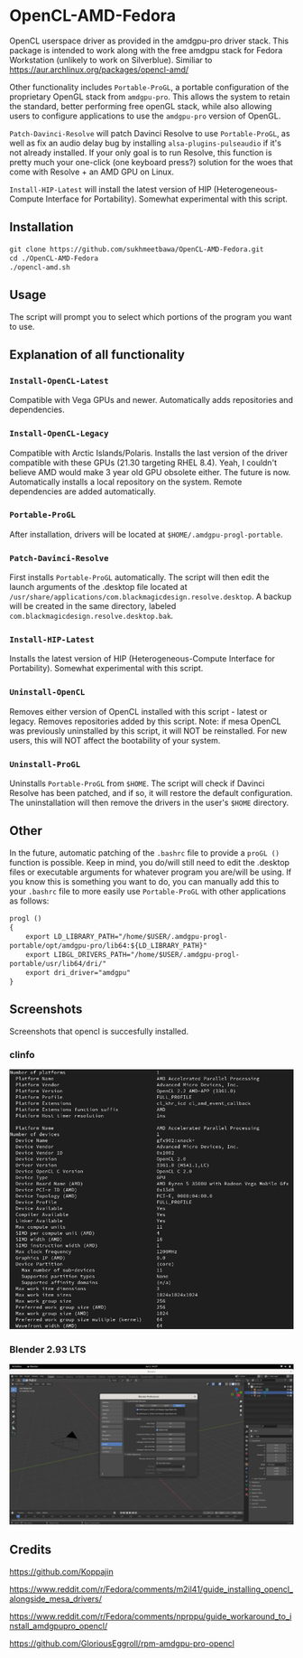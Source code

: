 # OpenCL-AMD-Fedora

OpenCL userspace driver as provided in the amdgpu-pro driver stack. This package is intended to work along with the free amdgpu stack for Fedora Workstation (unlikely to work on Silverblue). Similiar to https://aur.archlinux.org/packages/opencl-amd/

Other functionality includes `Portable-ProGL`, a portable configuration of the proprietary OpenGL stack from `amdgpu-pro`. This allows the system to retain the standard, better performing free openGL stack, while also allowing users to configure applications to use the `amdgpu-pro` version of OpenGL.

`Patch-Davinci-Resolve` will patch Davinci Resolve to use `Portable-ProGL`, as well as fix an audio delay bug by installing `alsa-plugins-pulseaudio` if it's not already installed. If your only goal is to run Resolve, this function is pretty much your one-click (one keyboard press?) solution for the woes that come with Resolve + an AMD GPU on Linux.

`Install-HIP-Latest` will install the latest version of HIP (Heterogeneous-Compute Interface for Portability). Somewhat experimental with this script.

## Installation

```
git clone https://github.com/sukhmeetbawa/OpenCL-AMD-Fedora.git
cd ./OpenCL-AMD-Fedora
./opencl-amd.sh
```
## Usage 

The script will prompt you to select which portions of the program you want to use.


## Explanation of all functionality
### `Install-OpenCL-Latest`
Compatible with Vega GPUs and newer. Automatically adds repositories and dependencies. 

### `Install-OpenCL-Legacy`
Compatible with Arctic Islands/Polaris. Installs the last version of the driver compatible with these GPUs (21.30 targeting RHEL 8.4). Yeah, I couldn't believe AMD would make 3 year old GPU obsolete either. The future is now. Automatically installs a local repository on the system. Remote dependencies are added automatically.

### `Portable-ProGL` 
After installation, drivers will be located at `$HOME/.amdgpu-progl-portable`.

### `Patch-Davinci-Resolve` 
First installs `Portable-ProGL` automatically. The script will then edit the launch arguments of the .desktop file located at `/usr/share/applications/com.blackmagicdesign.resolve.desktop`. A backup will be created in the same directory, labeled `com.blackmagicdesign.resolve.desktop.bak`. 

### `Install-HIP-Latest`
Installs the latest version of HIP (Heterogeneous-Compute Interface for Portability). Somewhat experimental with this script.

### `Uninstall-OpenCL`
Removes either version of OpenCL installed with this script - latest or legacy. Removes repositories added by this script. Note: if mesa OpenCL was previously uninstalled by this script, it will NOT be reinstalled. For new users, this will NOT affect the bootability of your system.

### `Uninstall-ProGL`
Uninstalls `Portable-ProGL` from `$HOME`. The script will check if Davinci Resolve has been patched, and if so, it will restore the default configuration. The uninstallation will then remove the drivers in the user's `$HOME` directory.



## Other

In the future, automatic patching of the `.bashrc` file to provide a `proGL ()` function is possible. Keep in mind, you do/will still need to edit the .desktop files or executable arguments for whatever program you are/will be using. If you know this is something you want to do, you can manually add this to your `.bashrc` file to more easily use `Portable-ProGL` with other applications as follows:

```
progl () 
{
	export LD_LIBRARY_PATH="/home/$USER/.amdgpu-progl-portable/opt/amdgpu-pro/lib64:${LD_LIBRARY_PATH}"
	export LIBGL_DRIVERS_PATH="/home/$USER/.amdgpu-progl-portable/usr/lib64/dri/"
	export dri_driver="amdgpu"
}

```

## Screenshots

Screenshots that opencl is succesfully installed.

### clinfo
![alt text](./Screenshots/clinfo.png)
### Blender 2.93 LTS
![alt text](./Screenshots/blender.png)

## Credits
https://github.com/Koppajin

https://www.reddit.com/r/Fedora/comments/m2il41/guide_installing_opencl_alongside_mesa_drivers/

https://www.reddit.com/r/Fedora/comments/nprppu/guide_workaround_to_install_amdgpupro_opencl/

https://github.com/GloriousEggroll/rpm-amdgpu-pro-opencl
